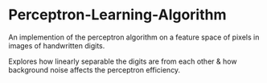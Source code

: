 # Perceptron-Learning-Algorithm
An implemention of the perceptron algorithm on a feature space of pixels in images of handwritten digits. 

Explores how linearly separable the digits are from each other & how background noise affects the perceptron efficiency.
